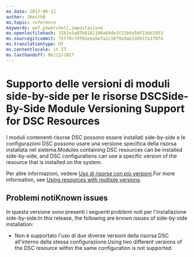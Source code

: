```yaml
---
ms.date: 2017-06-12
author: JKeithB
ms.topic: reference
keywords: wmf,powershell,impostazione
ms.openlocfilehash: 3261e5a07b8181190a04de3f210da50f23bb2953
ms.sourcegitcommit: 75f70c7df01eea5e7a2c16f9a3ab1dd437a1f8fd
ms.translationtype: HT
ms.contentlocale: it-IT
ms.lasthandoff: 06/12/2017
---
```

# <a name="side-by-side-module-versioning-support-for-dsc-resources"></a><span data-ttu-id="59313-102">Supporto delle versioni di moduli side-by-side per le risorse DSC</span><span class="sxs-lookup"><span data-stu-id="59313-102">Side-By-Side Module Versioning Support for DSC Resources</span></span>

<span data-ttu-id="59313-103">I moduli contenenti risorse DSC possono essere installati side-by-side e le configurazioni DSC possono usare una versione specifica della risorsa installata nel sistema.</span><span class="sxs-lookup"><span data-stu-id="59313-103">Modules containing DSC resources can be installed side-by-side, and DSC configurations can use a specific version of the resource that is installed on the system.</span></span>

<span data-ttu-id="59313-104">Per altre informazioni, vedere [Uso di risorse con più versioni](https://msdn.microsoft.com/powershell/dsc/sxsresource).</span><span class="sxs-lookup"><span data-stu-id="59313-104">For more information, see [Using resources with multiple versions](https://msdn.microsoft.com/powershell/dsc/sxsresource).</span></span>

## <a name="known-issues"></a><span data-ttu-id="59313-105">Problemi noti</span><span class="sxs-lookup"><span data-stu-id="59313-105">Known issues</span></span>

<span data-ttu-id="59313-106">In questa versione sono presenti i seguenti problemi noti per l'installazione side-by-side:</span><span class="sxs-lookup"><span data-stu-id="59313-106">In this release, the following are known issues of side-by-side installation:</span></span>

-   <span data-ttu-id="59313-107">Non è supportato l'uso di due diverse versioni della risorsa DSC all'interno della stessa configurazione.</span><span class="sxs-lookup"><span data-stu-id="59313-107">Using two different versions of the DSC resource within the same configuration is not supported.</span></span>

